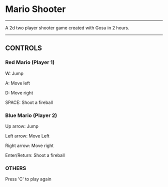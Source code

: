 # Mario Shooter
---
A 2d two player shooter game created with Gosu in 2 hours.


---
## CONTROLS
### Red Mario (Player 1)
W: Jump

A: Move left

D: Move right

SPACE: Shoot a fireball


### Blue Mario (Player 2)
Up arrow: Jump

Left arrow: Move Left

Right arrow: Move right

Enter/Return: Shoot a fireball 


### OTHERS
Press 'C' to play again

